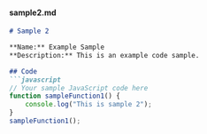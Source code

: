 
#### sample2.md

```markdown
# Sample 2

**Name:** Example Sample
**Description:** This is an example code sample.

## Code
```javascript
// Your sample JavaScript code here
function sampleFunction1() {
    console.log("This is sample 2");
}
sampleFunction1();
